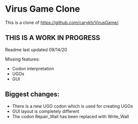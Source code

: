 # Virus Game Clone
This is a clone of https://github.com/carykh/VirusGame/.

## THIS IS A WORK IN PROGRESS
Readme last updated 09/14/20

Missing features:
- Codon interpretation
- UGOs
- GUI

## Biggest changes:
- There is a new UGO codon which is used for creating UGOs
- GUI layout is completely different
- The codon Repair_Wall has been replaced with Write_Wall
